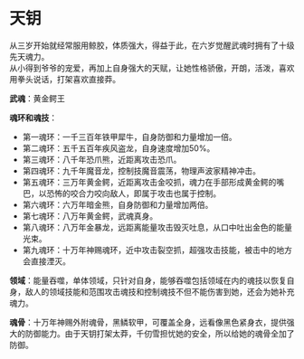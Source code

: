 # 天钥

从三岁开始就经常服用鲸胶，体质强大，得益于此，在六岁觉醒武魂时拥有了十级先天魂力。<br>
从小得到爷爷的宠爱，再加上自身强大的天赋，让她性格骄傲，开朗，活泼，喜欢用拳头说话，打架喜欢直接莽。<br>

**武魂**：黄金鳄王

**魂环和魂技**：
* 第一魂环：一千三百年铁甲犀牛，自身防御和力量增加一倍。
* 第二魂环：五千五百年疾风盗龙，自身速度增加50%。
* 第三魂环：八千年恐爪熊，近距离攻击恐爪。
* 第四魂环：九千年魔音龙，控制技魔音震荡，物理声波家精神冲击。
* 第五魂环：三万年黄金鳄，近距离攻击金咬抓，魂力在手部形成黄金鳄的嘴巴，以恐怖的咬合力咬向敌人，即属于攻击也属于控制。
* 第六魂环：六万年暗金熊，自身防御和力量增加两倍。
* 第七魂环：八万年黄金鳄，武魂真身。
* 第八魂环：八万年金暴龙，远距离能量攻击毁灭吐息，从口中吐出金色的能量光束。
* 第九魂环：十万年神赐魂环，近中攻击裂空抓，超强攻击技能，被击中的地方会直接湮灭。

**领域**：能量吞噬，单体领域，只针对自身，能够吞噬包括领域在内的魂技以恢复自身，敌人的领域技能和范围攻击魂技和控制魂技不但不能伤害到她，还会为她补充魂力。

**魂骨**：十万年神赐外附魂骨，黑鳞软甲，可覆盖全身，远看像黑色紧身衣，提供强大的防御能力。由于天钥打架太莽，千仞雪担忧她的安全，所以给她的魂骨全加了防御。